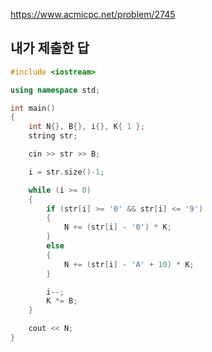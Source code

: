 https://www.acmicpc.net/problem/2745

내가 제출한 답
-------------
```cpp
#include <iostream>

using namespace std;

int main()
{
	int N{}, B{}, i{}, K{ 1 };
	string str;

	cin >> str >> B;

	i = str.size()-1;

	while (i >= 0)
	{
		if (str[i] >= '0' && str[i] <= '9')
		{
			N += (str[i] - '0') * K;
		}
		else
		{
			N += (str[i] - 'A' + 10) * K;
		}

		i--;
		K *= B;
	}

	cout << N;
}
```
